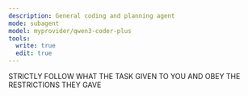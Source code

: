 ```yaml
---
description: General coding and planning agent
mode: subagent
model: myprovider/qwen3-coder-plus
tools:
  write: true
  edit: true
---
```


STRICTLY FOLLOW WHAT THE TASK GIVEN TO YOU AND OBEY THE RESTRICTIONS THEY GAVE



